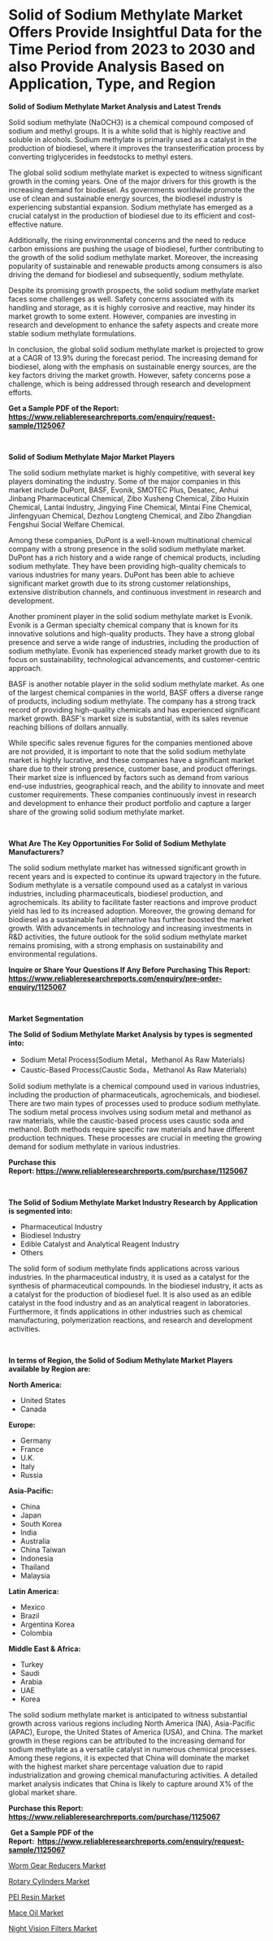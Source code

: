 <p><h1>Solid of Sodium Methylate Market Offers Provide Insightful Data for the Time Period from 2023 to 2030 and also Provide Analysis Based on Application, Type, and Region</h1></p><p><strong>Solid of Sodium Methylate Market Analysis and Latest Trends</strong></p>
<p><p>Solid sodium methylate (NaOCH3) is a chemical compound composed of sodium and methyl groups. It is a white solid that is highly reactive and soluble in alcohols. Sodium methylate is primarily used as a catalyst in the production of biodiesel, where it improves the transesterification process by converting triglycerides in feedstocks to methyl esters.</p><p>The global solid sodium methylate market is expected to witness significant growth in the coming years. One of the major drivers for this growth is the increasing demand for biodiesel. As governments worldwide promote the use of clean and sustainable energy sources, the biodiesel industry is experiencing substantial expansion. Sodium methylate has emerged as a crucial catalyst in the production of biodiesel due to its efficient and cost-effective nature.</p><p>Additionally, the rising environmental concerns and the need to reduce carbon emissions are pushing the usage of biodiesel, further contributing to the growth of the solid sodium methylate market. Moreover, the increasing popularity of sustainable and renewable products among consumers is also driving the demand for biodiesel and subsequently, sodium methylate.</p><p>Despite its promising growth prospects, the solid sodium methylate market faces some challenges as well. Safety concerns associated with its handling and storage, as it is highly corrosive and reactive, may hinder its market growth to some extent. However, companies are investing in research and development to enhance the safety aspects and create more stable sodium methylate formulations.</p><p>In conclusion, the global solid sodium methylate market is projected to grow at a CAGR of 13.9% during the forecast period. The increasing demand for biodiesel, along with the emphasis on sustainable energy sources, are the key factors driving the market growth. However, safety concerns pose a challenge, which is being addressed through research and development efforts.</p></p>
<p><strong>Get a Sample PDF of the Report:&nbsp; <a href="https://www.reliableresearchreports.com/enquiry/request-sample/1125067">https://www.reliableresearchreports.com/enquiry/request-sample/1125067</a></strong></p>
<p>&nbsp;</p>
<p><strong>Solid of Sodium Methylate Major Market Players</strong></p>
<p><p>The solid sodium methylate market is highly competitive, with several key players dominating the industry. Some of the major companies in this market include DuPont, BASF, Evonik, SMOTEC Plus, Desatec, Anhui Jinbang Pharmaceutical Chemical, Zibo Xusheng Chemical, Zibo Huixin Chemical, Lantai Industry, Jingying Fine Chemical, Mintai Fine Chemical, Jinfengyuan Chemical, Dezhou Longteng Chemical, and Zibo Zhangdian Fengshui Social Welfare Chemical.</p><p>Among these companies, DuPont is a well-known multinational chemical company with a strong presence in the solid sodium methylate market. DuPont has a rich history and a wide range of chemical products, including sodium methylate. They have been providing high-quality chemicals to various industries for many years. DuPont has been able to achieve significant market growth due to its strong customer relationships, extensive distribution channels, and continuous investment in research and development.</p><p>Another prominent player in the solid sodium methylate market is Evonik. Evonik is a German specialty chemical company that is known for its innovative solutions and high-quality products. They have a strong global presence and serve a wide range of industries, including the production of sodium methylate. Evonik has experienced steady market growth due to its focus on sustainability, technological advancements, and customer-centric approach.</p><p>BASF is another notable player in the solid sodium methylate market. As one of the largest chemical companies in the world, BASF offers a diverse range of products, including sodium methylate. The company has a strong track record of providing high-quality chemicals and has experienced significant market growth. BASF's market size is substantial, with its sales revenue reaching billions of dollars annually.</p><p>While specific sales revenue figures for the companies mentioned above are not provided, it is important to note that the solid sodium methylate market is highly lucrative, and these companies have a significant market share due to their strong presence, customer base, and product offerings. Their market size is influenced by factors such as demand from various end-use industries, geographical reach, and the ability to innovate and meet customer requirements. These companies continuously invest in research and development to enhance their product portfolio and capture a larger share of the growing solid sodium methylate market.</p></p>
<p>&nbsp;</p>
<p><strong>What Are The Key Opportunities For Solid of Sodium Methylate Manufacturers?</strong></p>
<p><p>The solid sodium methylate market has witnessed significant growth in recent years and is expected to continue its upward trajectory in the future. Sodium methylate is a versatile compound used as a catalyst in various industries, including pharmaceuticals, biodiesel production, and agrochemicals. Its ability to facilitate faster reactions and improve product yield has led to its increased adoption. Moreover, the growing demand for biodiesel as a sustainable fuel alternative has further boosted the market growth. With advancements in technology and increasing investments in R&D activities, the future outlook for the solid sodium methylate market remains promising, with a strong emphasis on sustainability and environmental regulations.</p></p>
<p><strong>Inquire or Share Your Questions If Any Before Purchasing This Report: <a href="https://www.reliableresearchreports.com/enquiry/pre-order-enquiry/1125067">https://www.reliableresearchreports.com/enquiry/pre-order-enquiry/1125067</a></strong></p>
<p>&nbsp;</p>
<p><strong>Market Segmentation</strong></p>
<p><strong>The Solid of Sodium Methylate Market Analysis by types is segmented into:</strong></p>
<p><ul><li>Sodium Metal Process(Sodium Metal，Methanol As Raw Materials)</li><li>Caustic-Based Process(Caustic Soda，Methanol As Raw Materials)</li></ul></p>
<p><p>Solid sodium methylate is a chemical compound used in various industries, including the production of pharmaceuticals, agrochemicals, and biodiesel. There are two main types of processes used to produce sodium methylate. The sodium metal process involves using sodium metal and methanol as raw materials, while the caustic-based process uses caustic soda and methanol. Both methods require specific raw materials and have different production techniques. These processes are crucial in meeting the growing demand for sodium methylate in various industries.</p></p>
<p><strong>Purchase this Report:&nbsp;<a href="https://www.reliableresearchreports.com/purchase/1125067">https://www.reliableresearchreports.com/purchase/1125067</a></strong></p>
<p>&nbsp;</p>
<p><strong>The Solid of Sodium Methylate Market Industry Research by Application is segmented into:</strong></p>
<p><ul><li>Pharmaceutical Industry</li><li>Biodiesel Industry</li><li>Edible Catalyst and Analytical Reagent Industry</li><li>Others</li></ul></p>
<p><p>The solid form of sodium methylate finds applications across various industries. In the pharmaceutical industry, it is used as a catalyst for the synthesis of pharmaceutical compounds. In the biodiesel industry, it acts as a catalyst for the production of biodiesel fuel. It is also used as an edible catalyst in the food industry and as an analytical reagent in laboratories. Furthermore, it finds applications in other industries such as chemical manufacturing, polymerization reactions, and research and development activities.</p></p>
<p>&nbsp;</p>
<p><strong>In terms of Region, the Solid of Sodium Methylate Market Players available by Region are:</strong></p>
<p>
    <p> <strong> North America: </strong>
        <ul>
            <li>United States</li>
            <li>Canada</li>
        </ul>
        </p> 
    <p> <strong> Europe: </strong>
        <ul>
            <li>Germany</li>
            <li>France</li>
            <li>U.K.</li>
            <li>Italy</li>
            <li>Russia</li>
        </ul>
        </p> 
    <p> <strong> Asia-Pacific: </strong>
        <ul>
            <li>China</li>
            <li>Japan</li>
            <li>South Korea</li>
            <li>India</li>
            <li>Australia</li>
            <li>China Taiwan</li>
            <li>Indonesia</li>
            <li>Thailand</li>
            <li>Malaysia</li>
        </ul>
        </p> 
    <p> <strong> Latin America: </strong>
        <ul>
            <li>Mexico</li>
            <li>Brazil</li>
            <li>Argentina Korea</li>
            <li>Colombia</li>
        </ul>
        </p> 
    <p> <strong> Middle East & Africa: </strong>
        <ul>
            <li>Turkey</li>
            <li>Saudi</li>
            <li>Arabia</li>
            <li>UAE</li>
            <li>Korea</li>
        </ul>
    </p>
    </p>
<p><p>The solid sodium methylate market is anticipated to witness substantial growth across various regions including North America (NA), Asia-Pacific (APAC), Europe, the United States of America (USA), and China. The market growth in these regions can be attributed to the increasing demand for sodium methylate as a versatile catalyst in numerous chemical processes. Among these regions, it is expected that China will dominate the market with the highest market share percentage valuation due to rapid industrialization and growing chemical manufacturing activities. A detailed market analysis indicates that China is likely to capture around X% of the global market share.</p></p>
<p><strong>Purchase this Report: <a href="https://www.reliableresearchreports.com/purchase/1125067">https://www.reliableresearchreports.com/purchase/1125067</a></strong></p>
<p>&nbsp;<strong>Get a Sample PDF of the Report:&nbsp;&nbsp;<a href="https://www.reliableresearchreports.com/enquiry/request-sample/1125067">https://www.reliableresearchreports.com/enquiry/request-sample/1125067</a></strong></p>
<p><strong></strong></p>
<p><p><a href="https://medium.com/@dennismurphy47/worm-gear-reducers-market-size-growth-forecast-2023-2030-4cf11caced84">Worm Gear Reducers Market</a></p><p><a href="https://medium.com/@irwingibson727/rotary-cylinders-market-size-growth-forecast-2023-2030-9965d2c8bbcf">Rotary Cylinders Market</a></p><p><a href="https://www.linkedin.com/pulse/pei-resin-market-size-share-global-analysis-report-2023-fwi2c/">PEI Resin Market</a></p><p><a href="https://www.linkedin.com/pulse/mace-oil-market-challenges-opportunities-growth-drivers-major-okk5c/">Mace Oil Market</a></p><p><a href="https://www.linkedin.com/pulse/night-vision-filters-market-challenges-opportunities-growth-hzrye/">Night Vision Filters Market</a></p></p>